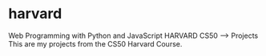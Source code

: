 # harvard
Web Programming with Python and JavaScript HARVARD CS50 --> Projects
This are my projects from the CS50 Harvard Course. 
